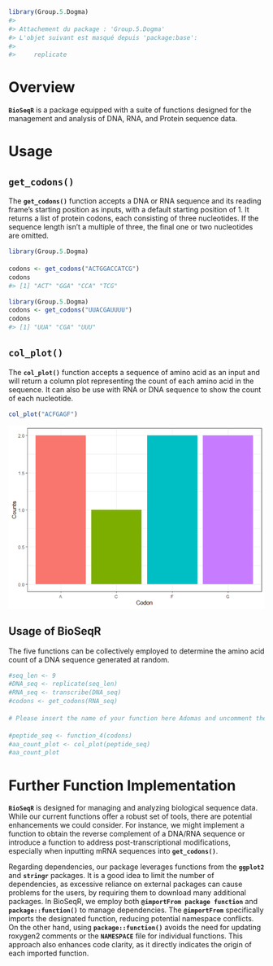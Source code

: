 
``` r
library(Group.5.Dogma)
#> 
#> Attachement du package : 'Group.5.Dogma'
#> L'objet suivant est masqué depuis 'package:base':
#> 
#>     replicate
```

# Overview

**`BioSeqR`** is a package equipped with a suite of functions designed
for the management and analysis of DNA, RNA, and Protein sequence data.

# Usage

## `get_codons()`

The **`get_codons()`** function accepts a DNA or RNA sequence and its
reading frame’s starting position as inputs, with a default starting
position of 1. It returns a list of protein codons, each consisting of
three nucleotides. If the sequence length isn’t a multiple of three, the
final one or two nucleotides are omitted.

``` r
library(Group.5.Dogma)

codons <- get_codons("ACTGGACCATCG")
codons
#> [1] "ACT" "GGA" "CCA" "TCG"
```

``` r
library(Group.5.Dogma)
codons <- get_codons("UUACGAUUUU")
codons
#> [1] "UUA" "CGA" "UUU"
```

## `col_plot()`

The **`col_plot()`** function accepts a sequence of amino acid as an
input and will return a column plot representing the count of each amino
acid in the sequence. It can also be use with RNA or DNA sequence to
show the count of each nucleotide.

``` r
col_plot("ACFGAGF")
```

![](README_files/figure-gfm/unnamed-chunk-4-1.png)<!-- -->

## Usage of BioSeqR

The five functions can be collectively employed to determine the amino
acid count of a DNA sequence generated at random.

``` r
#seq_len <- 9
#DNA_seq <- replicate(seq_len)
#RNA_seq <- transcribe(DNA_seq)
#codons <- get_codons(RNA_seq)

# Please insert the name of your function here Adomas and uncomment the code

#peptide_seq <- function_4(codons) 
#aa_count_plot <- col_plot(peptide_seq)
#aa_count_plot
```

# Further Function Implementation

**`BioSeqR`** is designed for managing and analyzing biological sequence
data. While our current functions offer a robust set of tools, there are
potential enhancements we could consider. For instance, we might
implement a function to obtain the reverse complement of a DNA/RNA
sequence or introduce a function to address post-transcriptional
modifications, especially when inputting mRNA sequences into
**`get_codons()`**.

Regarding dependencies, our package leverages functions from the
**`ggplot2`** and **`stringr`** packages. It is a good idea to limit the
number of dependencies, as excessive reliance on external packages can
cause problems for the users, by requiring them to download many
additional packages. In BioSeqR, we employ both
**`@importFrom package function`** and **`package::function()`** to
manage dependencies. The **`@importFrom`** specifically imports the
designated function, reducing potential namespace conflicts. On the
other hand, using **`package::function()`** avoids the need for updating
roxygen2 comments or the **`NAMESPACE`** file for individual functions.
This approach also enhances code clarity, as it directly indicates the
origin of each imported function.
